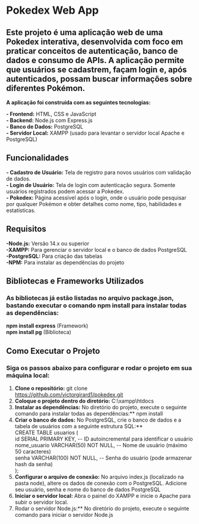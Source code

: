 # Pokedex Web App

## Este projeto é uma aplicação web de uma Pokedex interativa, desenvolvida com foco em praticar conceitos de autenticação, banco de dados e consumo de APIs. A aplicação permite que usuários se cadastrem, façam login e, após autenticados, possam buscar informações sobre diferentes Pokémon.

**A aplicação foi construída com as seguintes tecnologias:**

**- Frontend:** HTML, CSS e JavaScript  
**- Backend:** Node.js com Express.js  
**- Banco de Dados:** PostgreSQL  
**- Servidor Local:** XAMPP (usado para levantar o servidor local Apache e PostgreSQL)  

## Funcionalidades

**- Cadastro de Usuário:** Tela de registro para novos usuários com validação de dados.  
**- Login de Usuário:** Tela de login com autenticação segura. Somente usuários registrados podem acessar a Pokedex.  
**- Pokedex:** Página acessível após o login, onde o usuário pode pesquisar por qualquer Pokémon e obter detalhes como nome, tipo, habilidades e estatísticas.  

## Requisitos
**-Node.js:** Versão 14.x ou superior  
**-XAMPP:** Para gerenciar o servidor local e o banco de dados PostgreSQL   
**-PostgreSQL:** Para criação das tabelas  
**-NPM:** Para instalar as dependências do projeto  

## Bibliotecas e Frameworks Utilizados
### As bibliotecas já estão listadas no arquivo package.json, bastando executar o comando npm install para instalar todas as dependências:  

**npm install express** (Framework)  
**npm install pg** (Biblioteca)

## Como Executar o Projeto
### Siga os passos abaixo para configurar e rodar o projeto em sua máquina local:

1. **Clone o repositório:** git clone https://github.com/victorgirard1/pokedex.git  
2. **Coloque o projeto dentro do diretório:** C:\xampp\htdocs  
3. **Instalar as dependências:** No diretório do projeto, execute o seguinte comando para instalar todas as dependências:** npm install   
4. **Criar o banco de dados:** No PostgreSQL, crie o banco de dados e a tabela de usuários com a seguinte estrutura SQL:**  
CREATE TABLE usuarios (  
id SERIAL PRIMARY KEY,           -- ID autoincremental para identificar o usuário  
nome_usuario VARCHAR(50) NOT NULL, -- Nome de usuário (máximo 50 caracteres)  
senha VARCHAR(100) NOT NULL,      -- Senha do usuário (pode armazenar hash da senha)  
);  
5. **Configurar o arquivo de conexão:** No arquivo index.js (localizado na pasta node), altere os dados de conexão com o PostgreSQL. Adicione seu usuário, senha e nome do banco de dados PostgreSQL  
6. **Iniciar o servidor local:** Abra o painel do XAMPP e inicie o Apache para subir o servidor local.  
7. Rodar o servidor Node.js:** No diretório do projeto, execute o seguinte comando para iniciar o servidor Node.js  
